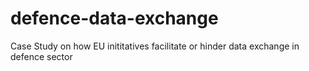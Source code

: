# defence-data-exchange
Case Study on how EU inititatives facilitate or hinder data exchange in defence sector
